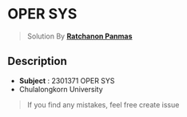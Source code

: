 #  OPER SYS

> Solution By **[Ratchanon Panmas](https://fb.com/qq.panmas)**

## Description
- **Subject** : 2301371 OPER SYS
- Chulalongkorn University

> If you find any mistakes, feel free create issue
